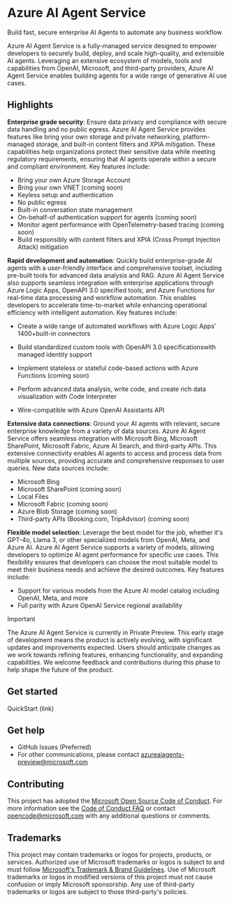 # Azure AI Agent Service 

Build fast, secure enterprise AI Agents to automate any business workflow 

Azure AI Agent Service is a fully-managed service designed to empower developers to securely build, deploy, and scale high-quality, and extensible AI agents. Leveraging an extensive ecosystem of models, tools and capabilities from OpenAI, Microsoft, and third-party providers, Azure AI Agent Service enables building agents for a wide range of generative AI use cases.  

## Highlights 

**Enterprise grade security**: Ensure data privacy and compliance with secure data handling and no public egress. Azure AI Agent Service provides features like bring your own storage and private networking, platform-managed storage, and built-in content filters and XPIA mitigation. These capabilities help organizations protect their sensitive data while meeting regulatory requirements, ensuring that AI agents operate within a secure and compliant environment. Key features include: 

- Bring your own Azure Storage Account
- Bring your own VNET (coming soon)
- Keyless setup and authentication
- No public egress
- Built-in conversation state management
- On-behalf-of authentication support for agents (coming soon)
- Monitor agent performance with OpenTelemetry-based tracing (coming soon)
- Build responsibly with content filters and XPIA (Cross Prompt Injection Attack) mitigation

**Rapid development and automation**: Quickly build enterprise-grade AI agents with a user-friendly interface and comprehensive toolset, including pre-built tools for advanced data analysis and RAG. Azure AI Agent Service also supports seamless integration with enterprise applications through Azure Logic Apps, OpenAPI 3.0 specified tools, and Azure Functions for real-time data processing and workflow automation. This enables developers to accelerate time-to-market while enhancing operational efficiency with intelligent automation. Key features include: 

* Create a wide range of automated workflows with Azure Logic Apps’ 1400+built-in connectors​ 

* Build standardized custom tools with OpenAPI 3.0 specifications​ with managed identity support 

* Implement stateless or stateful code-based actions with Azure Functions​ (coming soon) 

* Perform advanced data analysis, write code, and create rich data visualization with Code Interpreter​ 

* Wire-compatible with Azure OpenAI Assistants API 

**Extensive data connections**: Ground your AI agents with relevant, secure enterprise knowledge from a variety of data sources. Azure AI Agent Service offers seamless integration with Microsoft Bing, Microsoft SharePoint, Microsoft Fabric, Azure AI Search, and third-party APIs. This extensive connectivity enables AI agents to access and process data from multiple sources, providing accurate and comprehensive responses to user queries. New data sources include: 

- Microsoft Bing
- Microsoft SharePoint (coming soon)
- Local Files
- Microsoft Fabric (coming soon)
- Azure Blob Storage (coming soon)
- Third-party APIs (Booking.com, TripAdvisor) (coming soon)

**Flexible model selection**: Leverage the best model for the job, whether it's GPT-4o, Llama 3, or other specialized models from OpenAI, Meta, and Azure AI. Azure AI Agent Service supports a variety of models, allowing developers to optimize AI agent performance for specific use cases. This flexibility ensures that developers can choose the most suitable model to meet their business needs and achieve the desired outcomes. Key features include: 

* Support for various models from the Azure AI model catalog including OpenAI, Meta, and more​ 
* Full parity with Azure OpenAI Service regional availability 

> [!IMPORTANT]
> The Azure AI Agent Service is currently in Private Preview. This early stage of development means the product is actively evolving, with significant updates and improvements expected. Users should anticipate changes as we work towards refining features, enhancing functionality, and expanding capabilities. We welcome feedback and contributions during this phase to help shape the future of the product. 

## Get started 

QuickStart (link) 

## Get help 

* GitHub Issues (Preferred) 
* For other communications, please contact azureaiagents-preview@microsoft.com 

## Contributing

This project has adopted the [Microsoft Open Source Code of Conduct](https://opensource.microsoft.com/codeofconduct/).
For more information see the [Code of Conduct FAQ](https://opensource.microsoft.com/codeofconduct/faq/) or
contact [opencode@microsoft.com](mailto:opencode@microsoft.com) with any additional questions or comments.

## Trademarks

This project may contain trademarks or logos for projects, products, or services. Authorized use of Microsoft 
trademarks or logos is subject to and must follow 
[Microsoft's Trademark & Brand Guidelines](https://www.microsoft.com/en-us/legal/intellectualproperty/trademarks/usage/general).
Use of Microsoft trademarks or logos in modified versions of this project must not cause confusion or imply Microsoft sponsorship.
Any use of third-party trademarks or logos are subject to those third-party's policies.

